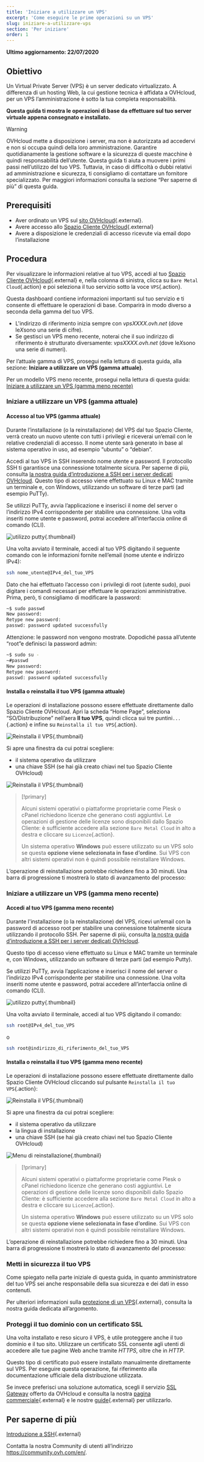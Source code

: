 ```yaml
---
title: 'Iniziare a utilizzare un VPS'
excerpt: 'Come eseguire le prime operazioni su un VPS'
slug: iniziare-a-utilizzare-vps
section: 'Per iniziare'
order: 1
---
```


**Ultimo aggiornamento: 22/07/2020**
 
## Obiettivo

Un Virtual Private Server (VPS) è un server dedicato virtualizzato. A differenza di un hosting Web, la cui gestione tecnica è affidata a OVHcloud, per un VPS l’amministrazione è sotto la tua completa responsabilità.

**Questa guida ti mostra le operazioni di base da effettuare sul tuo server virtuale appena consegnato e installato.**


> [!warning]
>
> OVHcloud mette a disposizione i server, ma non è autorizzata ad accedervi e non si occupa quindi della loro amministrazione. Garantire quotidianamente la gestione software e la sicurezza di queste macchine è quindi responsabilità dell’utente. Questa guida ti aiuta a muovere i primi passi nell’utilizzo del tuo VPS. Tuttavia, in caso di difficoltà o dubbi relativi ad amministrazione e sicurezza, ti consigliamo di contattare un fornitore specializzato. Per maggiori informazioni consulta la sezione “Per saperne di più” di questa guida.
> 


## Prerequisiti

- Aver ordinato un VPS sul [sito OVHcloud](https://www.ovhcloud.com/it/vps/){.external}. 
- Avere accesso allo [Spazio Cliente OVHcloud](https://www.ovh.com/auth/?action=gotomanager){.external}
- Avere a disposizione le credenziali di accesso ricevute via email dopo l’installazione

## Procedura

Per visualizzare le informazioni relative al tuo VPS, accedi al tuo [Spazio Cliente OVHcloud](https://www.ovh.com/auth/?action=gotomanager){.external} e, nella colonna di sinistra, clicca su `Bare Metal Cloud`{.action} e poi seleziona il tuo servizio sotto la voce `VPS`{.action}. 

Questa dashboard contiene informazioni importanti sul tuo servizio e ti consente di effettuare le operazioni di base. Comparirà in modo diverso a seconda della gamma del tuo VPS. 

- L'indirizzo di riferimento inizia sempre con *vpsXXXX.ovh.net* (dove le*X*sono una serie di cifre). 
- Se gestisci un VPS meno recente, noterai che il suo indirizzo di riferimento è strutturato diversamente: *vpsXXXX.ovh.net* (dove le*X*sono una serie di numeri). 

Per l’attuale gamma di VPS, prosegui nella lettura di questa guida, alla sezione: **Iniziare a utilizzare un VPS (gamma attuale)**. 

Per un modello VPS meno recente, prosegui nella lettura di questa guida: [Iniziare a utilizzare un VPS (gamma meno recente)](./#iniziare-a-utilizzare-un-vps-gamma-meno-recente_1)

### Iniziare a utilizzare un VPS (gamma attuale)

#### Accesso al tuo VPS (gamma attuale)

Durante l’installazione (o la reinstallazione) del VPS dal tuo Spazio Cliente, verrà creato un nuovo utente con tutti i privilegi e riceverai un’email con le relative credenziali di accesso.
Il nome utente sarà generato in base al sistema operativo in uso, ad esempio “ubuntu” o “debian”. 

Accedi al tuo VPS in SSH inserendo nome utente e password. Il protocollo SSH ti garantisce una connessione totalmente sicura. Per saperne di più, consulta [la nostra guida d’introduzione a SSH per i server dedicati OVHcloud](../../dedicated/introduzione-ssh/). Questo tipo di accesso viene effettuato su Linux e MAC tramite un terminale e, con Windows, utilizzando un software di terze parti (ad esempio PuTTy).

Se utilizzi PuTTy, avvia l’applicazione e inserisci il nome del server o l’indirizzo IPv4 corrispondente per stabilire una connessione. Una volta inseriti nome utente e password, potrai accedere all’interfaccia online di comando (CLI).

![utilizzo putty](images/putty1.png){.thumbnail}

Una volta avviato il terminale, accedi al tuo VPS digitando il seguente comando con le informazioni fornite nell’email  (nome utente e indirizzo IPv4):

```sh
ssh nome_utente@IPv4_del_tuo_VPS
```

Dato che hai effettuato l’accesso con i privilegi di root (utente sudo), puoi digitare i comandi necessari per effettuare le operazioni amministrative. Prima, però, ti consigliamo di modificare la password:

```sh
~$ sudo passwd
New password:
Retype new password:
passwd: password updated successfully
```

Attenzione: le password non vengono mostrate. Dopodiché passa all’utente “root”e definisci la password admin:

```sh
~$ sudo su -
~#passwd
New password:
Retype new password:
passwd: password updated successfully
```

#### Installa o reinstalla il tuo VPS (gamma attuale)

Le operazioni di installazione possono essere effettuate direttamente dallo Spazio Cliente OVHcloud. Apri la scheda “Home Page”, seleziona “SO/Distribuzione” nell’aera **Il tuo VPS**, quindi clicca sui tre puntini`...`{.action} e infine su `Reinstalla il tuo VPS`{.action}.

![Reinstalla il VPS](images/2020panel_02.png){.thumbnail}

Si apre una finestra da cui potrai scegliere:

- il sistema operativo da utilizzare
- una chiave SSH (se hai già creato chiavi nel tuo Spazio Cliente OVHcloud)

![Reinstalla il VPS](images/2020panel_01.png){.thumbnail}

> [!primary]
>
> Alcuni sistemi operativi o piattaforme proprietarie come Plesk o cPanel richiedono licenze che generano costi aggiuntivi. Le operazioni di gestione delle licenze sono disponibili dallo Spazio Cliente: è sufficiente accedere alla sezione `Bare Metal Cloud` in alto a destra e cliccare su `Licenze`{.action}.
> 
> Un sistema operativo **Windows** può essere utilizzato su un VPS solo se questa **opzione viene selezionata in fase d’ordine**. Sui VPS con altri sistemi operativi non è quindi possibile reinstallare Windows.
> 

L’operazione di reinstallazione potrebbe richiedere fino a 30 minuti. Una barra di progressione ti mostrerà lo stato di avanzamento del processo:

### Iniziare a utilizzare un VPS (gamma meno recente)

#### Accedi al tuo VPS (gamma meno recente)

Durante l'installazione (o la reinstallazione) del VPS, ricevi un’email con la password di accesso root per stabilire una connessione totalmente sicura utilizzando il protocollo SSH. Per saperne di più, consulta [la nostra guida d’introduzione a SSH per i server dedicati OVHcloud](../../dedicated/introduzione-ssh/). 

Questo tipo di accesso viene effettuato su Linux e MAC tramite un terminale e, con Windows, utilizzando un software di terze parti (ad esempio Putty).

Se utilizzi PuTTy, avvia l’applicazione e inserisci il nome del server o l’indirizzo IPv4 corrispondente per stabilire una connessione. Una volta inseriti nome utente e password, potrai accedere all’interfaccia online di comando (CLI).

![utilizzo putty](images/putty1.png){.thumbnail}

Una volta avviato il terminale, accedi al tuo VPS digitando il comando:

```sh
ssh root@IPv4_del_tuo_VPS
```

o

```sh
ssh root@indirizzo_di_riferimento_del_tuo_VPS
```

#### Installa o reinstalla il tuo VPS (gamma meno recente)

Le operazioni di installazione possono essere effettuate direttamente dallo Spazio Cliente OVHcloud cliccando sul pulsante `Reinstalla il tuo VPS`{.action}:

![Reinstalla il VPS](images/reinstall_manager.png){.thumbnail}

Si apre una finestra da cui potrai scegliere:

- il sistema operativo da utilizzare
- la lingua di installazione
- una chiave SSH (se hai già creato chiavi nel tuo Spazio Cliente OVHcloud)


![Menu di reinstallazione](images/reinstall_menu.png){.thumbnail}

> [!primary]
>
> Alcuni sistemi operativi o piattaforme proprietarie come Plesk o cPanel richiedono licenze che generano costi aggiuntivi. Le operazioni di gestione delle licenze sono disponibili dallo Spazio Cliente: è sufficiente accedere alla sezione `Bare Metal Cloud` in alto a destra e cliccare su `Licenze`{.action}.
> 
> Un sistema operativo **Windows** può essere utilizzato su un VPS solo se questa **opzione viene selezionata in fase d’ordine**. Sui VPS con altri sistemi operativi non è quindi possibile reinstallare Windows.
> 

L’operazione di reinstallazione potrebbe richiedere fino a 30 minuti. Una barra di progressione ti mostrerà lo stato di avanzamento del processo:

### Metti in sicurezza il tuo VPS

Come spiegato nella parte iniziale di questa guida, in quanto amministratore del tuo VPS sei anche responsabile della sua sicurezza e dei dati in esso contenuti.

Per ulteriori informazioni sulla [protezione di un VPS](../consigli-sicurezza-vps/){.external}, consulta la nostra guida dedicata all’argomento.


### Proteggi il tuo dominio con un certificato SSL

Una volta installato e reso sicuro il VPS, è utile proteggere anche il tuo dominio e il tuo sito. Utilizzare un certificato SSL consente agli utenti di accedere alle tue pagine Web anche tramite *HTTPS*, oltre che in *HTTP*.

Questo tipo di certificato può essere installato manualmente direttamente sul VPS. Per eseguire questa operazione, fai riferimento alla documentazione ufficiale della distribuzione utilizzata.

Se invece preferisci una soluzione automatica, scegli il servizio [SSL Gateway](https://www.ovh.it/ssl-gateway/) offerto da OVHcloud e consulta la nostra [pagina commerciale](https://www.ovh.it/ssl-gateway/){.external} e le nostre [guide](https://docs.ovh.com/it/ssl-gateway/){.external} per utilizzarlo.

## Per saperne di più

[Introduzione a SSH](../../dedicated/introduzione-ssh/){.external}

Contatta la nostra Community di utenti all’indirizzo <https://community.ovh.com/en/>.